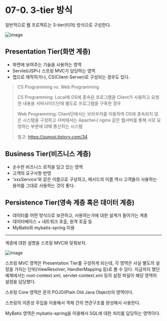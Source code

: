# 07-0. 3-tier 방식
일반적으로 웹 프로젝트는 3-tier(티어) 방식으로 구성한다.

![image](https://github.com/GYUNGAEEEE/Spring/assets/158580466/2016aea9-83f9-4f6f-be4a-fd23e86d59fe)

## Presentation Tier(화면 계층)
- 화면에 보여주는 기술을 사용하는 영역
- Servlet/JSP나 스프링 MVC가 담당하는 영역
- 앱으로 제작하거나, CS(Client-Server)로 구성되는 경우도 있다.

> CS Programming vs. Web Programming
> 
> CS Programming: Local에 OS에 종속된 프로그램을 Client가 사용하고 요청한 내용을 서버사이드단에 별도로 프로그램을 구축한 경우
> 
> Web Programming: Client단에서는 브라우저를 이용하여 OS에 종속되지 않은 시스템을 구성하고 서버에서는 Apache나 nginx 같은 웹서버를 통해
> 서로 요청하는 부분에 대해 통신하는 시스템
>
> 참고: https://zunoxi.tistory.com/34

## Business Tier(비즈니스 계층)
- 순수한 비즈니스 로직을 담고 있는 영역
- 고객의 요구사항 반영
- 'xxxService'와 같은 이름으로 구성하고, 메서드의 이름 역시 고객들이 사용하는 용어를 그대로 사용하는 것이 좋다.

## Persistence Tier(영속 계층 혹은 데이터 계층)
- 데이터를 어떤 방식으로 보관하고, 사용하는가에 대한 설계가 들어가는 계층
- 데이터베이스 + 네트워크 호출, 원격 호출 등
- MyBatis와 mybatis-spring 이용
***
계층에 대한 설명을 스프링 MVC와 맞춰보자.

![image](https://github.com/GYUNGAEEEE/Spring/assets/158580466/dfdd3e4d-8917-49c9-9a51-0a7d66032b46)

스프링 MVC 영역은 Presentation Tier를 구성하게 되는데, 각 영역은 사실 별도의 설정을 가지는 단위(ViewResolver, HandlerMapping 등)로 볼 수 있다.
지금까지 했던 예제에서는 root-context.xml, servlet-context.xml 등의 설정 파일이 해당 영역의 설정을 담당했다.

스프링 Core 영역은 흔히 POJO(Plain Old Java Object)의 영역이다.

스프링의 의존성 주입을 이용해서 객체 간의 연관구조를 완성해서 사용한다.

MyBatis 영역은 mybatis-spring을 이용해서 SQL에 대한 처리를 담당하는 영역이다.
